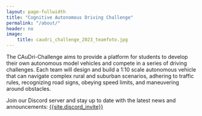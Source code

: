 ```yaml
---
layout: page-fullwidth
title: "Cognitive Autonomous Driving Challenge"
permalink: "/about/"
header: no
image:
    title: caudri_challenge_2023_teamfoto.jpg
---
```


The CAuDri-Challenge aims to provide a platform for students to develop their own autonomous model vehicles and compete in a series of driving challenges. 
Each team will design and build a 1:10 scale autonomous vehicle that can navigate complex rural and suburban scenarios, adhering to traffic rules, recognizing road signs, obeying speed limits, and maneuvering around obstacles.

Join our Discord server and stay up to date with the latest news and announcements: [{{site.discord_invite}}]({{site.discord_invite}})





